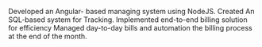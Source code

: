 Developed an Angular- based managing system using NodeJS.
Created An SQL-based system for Tracking.
Implemented end-to-end billing solution for efficiency 
Managed day-to-day bills and automation the billing process at the end of the month.
